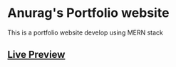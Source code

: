 # Anurag's Portfolio website 

This is a portfolio website develop using MERN stack 
## [Live Preview](https://anuragkmr45.netlify.app/)
